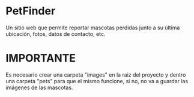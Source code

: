 # PetFinder
Un sitio web que permite reportar mascotas perdidas junto a su última ubicación, fotos, datos de contacto, etc.

# IMPORTANTE
Es necesario crear una carpeta "images" en la raiz del proyecto y dentro una carpeta "pets" para que el mismo funcione, si no, no va a guardar las imágenes de las mascotas.